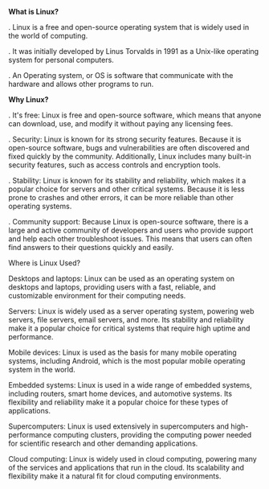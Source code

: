 **What is Linux?**

. Linux is a free and open-source operating system that is widely used in the world of computing.

. It was initially developed by Linus Torvalds in 1991 as a Unix-like operating system for personal computers.

. An Operating system, or OS is software that communicate with the hardware and allows other programs to run.




**Why Linux?**

. It's free: Linux is free and open-source software, which means that anyone can download, use, and modify it without paying any licensing fees.

. Security: Linux is known for its strong security features. Because it is open-source software, bugs and vulnerabilities are often discovered and fixed quickly by the      community. Additionally, Linux includes many built-in security features, such as access controls and encryption tools.

. Stability: Linux is known for its stability and reliability, which makes it a popular choice for servers and other critical systems. Because it is less prone to          crashes and other errors, it can be more reliable than other operating systems.

. Community support: Because Linux is open-source software, there is a large and active community of developers and users who provide support and help each other            troubleshoot issues. This means that users can often find answers to their questions quickly and easily.


Where is Linux Used?

Desktops and laptops: Linux can be used as an operating system on desktops and laptops, providing users with a fast, reliable, and customizable environment for their computing needs.

Servers: Linux is widely used as a server operating system, powering web servers, file servers, email servers, and more. Its stability and reliability make it a popular choice for critical systems that require high uptime and performance.

Mobile devices: Linux is used as the basis for many mobile operating systems, including Android, which is the most popular mobile operating system in the world.

Embedded systems: Linux is used in a wide range of embedded systems, including routers, smart home devices, and automotive systems. Its flexibility and reliability make it a popular choice for these types of applications.

Supercomputers: Linux is used extensively in supercomputers and high-performance computing clusters, providing the computing power needed for scientific research and other demanding applications.

Cloud computing: Linux is widely used in cloud computing, powering many of the services and applications that run in the cloud. Its scalability and flexibility make it a natural fit for cloud computing environments.
